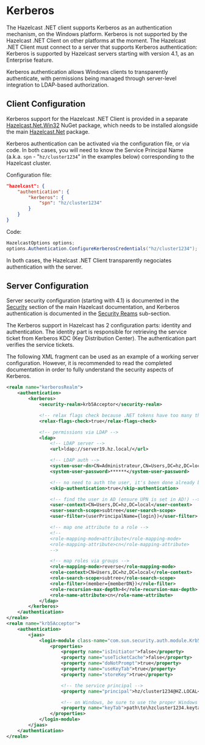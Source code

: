 # Kerberos

The Hazelcast .NET client supports Kerberos as an authentication mechanism, on the Windows platform. Kerberos is not supported by the Hazelcast .NET Client on other platforms at the moment. The Hazelcast .NET Client must connect to a server that supports Kerberos authentication: Kerberos is supported by Hazelcast servers starting with version 4.1, as an Enterprise feature.

Kerberos authentication allows Windows clients to transparently authenticate, with permissions being managed through server-level integration to LDAP-based authorization.

## Client Configuration


Kerberos support for the Hazelcast .NET Client is provided in a separate [Hazelcast.Net.Win32](https://www.nuget.org/packages/Hazelcast.Net.Win32/) NuGet package, which needs to be installed alongside the main [Hazelcast.Net](https://www.nuget.org/packages/Hazelcast.Net/) package.

Kerberos authentication can be activated via the configuration file, or via code. In both cases, you will need to know the Service Principal Name (a.k.a. `spn` - "`hz/cluster1234`" in the examples below) corresponding to the Hazelcast cluster.

Configuration file:

```json
"hazelcast": {
    "authentication": {
        "kerberos": {
            "spn": "hz/cluster1234"
        }
    }
}
```

Code:

```csharp
HazelcastOptions options;
options.Authentication.ConfigureKerberosCredentials("hz/cluster1234");
```

In both cases, the Hazelcast .NET Client transparently negociates authentication with the server.

## Server Configuration

Server security configuration (starting with 4.1) is documented in the [Security](https://docs.hazelcast.com/imdg/latest/security/security.html) section of the main Hazelcast documentation, and Kerberos authentication is documented in the [Security Reams](https://docs.hazelcast.com/imdg/latest/security/security-realms.html#kerberos-authentication) sub-section.

The Kerberos support in Hazelcast has 2 configuration parts: identity and authentication. The identity part is responsible for retrieving the service ticket from Kerberos KDC (Key Distribution Center). The authentication part verifies the service tickets.

The following XML fragment can be used as an example of a working server configuration. However, it is recommended to read the completed documentation in order to fully understand the security aspects of Kerberos.

```xml
<realm name="kerberosRealm">
    <authentication>
        <kerberos>
            <security-realm>krb5Acceptor</security-realm>

            <!-- relax flags check because .NET tokens have too many things -->
            <relax-flags-check>true</relax-flags-check>

            <!-- permissions via LDAP -->
            <ldap>
                <!-- LDAP server -->
                <url>ldap://server19.hz.local/</url>

                <!-- LDAP auth -->
                <system-user-dn>CN=Administrateur,CN=Users,DC=hz,DC=local</system-user-dn>
                <system-user-password>******</system-user-password>

                <!-- no need to auth the user, it's been done already by Kerberos -->
                <skip-authentication>true</skip-authentication>

                <!-- find the user in AD (ensure UPN is set in AD!) -->
                <user-context>CN=Users,DC=hz,DC=local</user-context>
                <user-search-scope>subtree</user-search-scope>
                <user-filter>(userPrincipalName={login})</user-filter>

                <!-- map one attribute to a role -->
                <!--
                <role-mapping-mode>attribute</role-mapping-mode>
                <role-mapping-attribute>cn</role-mapping-attribute>
                -->

                <!-- map roles via groups -->
                <role-mapping-mode>reverse</role-mapping-mode>
                <role-context>CN=Users,DC=hz,DC=local</role-context>
                <role-search-scope>subtree</role-search-scope>
                <role-filter>(member={memberDN})</role-filter>
                <role-recursion-max-depth>4</role-recursion-max-depth>
                <role-name-attribute>cn</role-name-attribute>
            </ldap>
        </kerberos>
    </authentication>
</realm>
<realm name="krb5Acceptor">
    <authentication>
        <jaas>
            <login-module class-name="com.sun.security.auth.module.Krb5LoginModule" usage="REQUIRED">
                <properties>
                    <property name="isInitiator">false</property>
                    <property name="useTicketCache">false</property>
                    <property name="doNotPrompt">true</property>
                    <property name="useKeyTab">true</property>
                    <property name="storeKey">true</property>

                    <!-- the service principal -->
                    <property name="principal">hz/cluster1234@HZ.LOCAL</property>

                    <!-- on Windows, be sure to use the proper Windows paths with backslashes, not slashes! -->
                    <property name="keyTab">path\to\hzcluster1234.keytab</property>
                </properties>
            </login-module>
        </jaas>
    </authentication>
</realm>
```